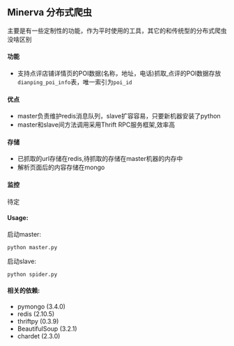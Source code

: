 ## Minerva 分布式爬虫

主要是有一些定制性的功能，作为平时使用的工具，其它的和传统型的分布式爬虫没啥区别

#### 功能
+ 支持点评店铺详情页的POI数据(名称，地址，电话)抓取,点评的POI数据存放`dianping_poi_info`表，唯一索引为`poi_id`

#### 优点
+ master负责维护redis消息队列，slave扩容容易，只要新机器安装了python
+ master和slave间方法调用采用Thrift RPC服务框架,效率高

#### 存储
+ 已抓取的url存储在redis,待抓取的存储在master机器的内存中
+ 解析页面后的内容存储在mongo

#### 监控
待定

#### Usage:
启动master: 

    python master.py

启动slave:

    python spider.py

#### 相关的依赖:
+ pymongo (3.4.0)
+ redis (2.10.5)
+ thriftpy (0.3.9)
+ BeautifulSoup (3.2.1)
+ chardet (2.3.0)


